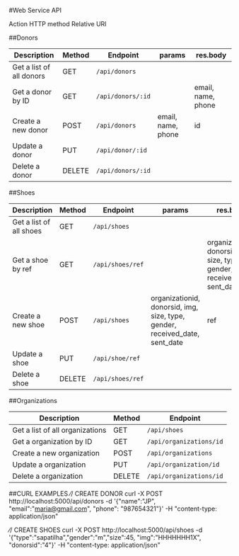 #Web Service API

Action                      HTTP method  Relative URI



##Donors

Description                     | Method | Endpoint | params | res.body
------------------------------- | ------ | ---------|-----|---
Get a list of all donors | GET    | `/api/donors`     |
Get a donor by ID        | GET    | `/api/donors/:id` | | email, name, phone 
Create a new donor       | POST   | `/api/donors`     | email, name, phone | id
Update a donor           | PUT    | `/api/donor/:id`  |
Delete a donor           | DELETE | `/api/donors/:id` |


##Shoes

Description                     | Method | Endpoint | params | res.body
------------------------------- | ------ | ---------|--------|---
Get a list of all shoes         | GET    | `/api/shoes`
Get a shoe by ref                | GET    | `/api/shoes/ref`   | | organizationid, donorsid, img, size, type, gender, received_date, sent_date 
Create a new shoe               | POST   | `/api/shoes` | organizationid, donorsid, img, size, type, gender, received_date, sent_date | ref
Update a shoe                   | PUT    | `/api/shoe/ref`
Delete a shoe                   | DELETE | `/api/shoes/ref`

##Organizations

Description                     | Method | Endpoint
------------------------------- | ------ | -----------------
Get a list of all organizations | GET    | `/api/shoes`
Get a organization by ID        | GET    | `/api/organizations/id`
Create a new organization       | POST   | `/api/organizations`
Update a organization           | PUT    | `/api/organization/id`
Delete a organization           | DELETE | `/api/organizations/id`


##CURL EXAMPLES
⁄/ CREATE DONOR
curl -X POST http://localhost:5000/api/donors -d '{"name":"JP", "email":"maria@gmail.com", "phone": "987654321"}' -H "content-type: application/json"

⁄/ CREATE SHOES
 curl -X POST http://localhost:5000/api/shoes -d '{"type":"sapatilha","gender":"m","size":45, "img":"HHHHHHH1X", "donorsid":"4"}' -H "content-type: application/json"
